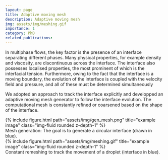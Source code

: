 ```yaml
---
layout: page
title: Adaptive moving mesh 
description: Adaptive moving mesh
img: assets/img/meshing.gif
importance: 1
category: PhD
related_publications: 
---
```


In multiphase flows, the key factor is the presence of an interface separating different phases. Many physical properties, for example density and viscosity, are discontinuous across the interface. The interface also possesses localised properties, the most prominent of which is the interfacial tension. Furthermore, owing to the fact that the interface is a moving boundary, the evolution of the interface is coupled with the velocity field and pressure, and all of these must be determined simultaneously

We adopted an approach to track the interface explicitly and developped an adaptive moving mesh generator to follow the interface evolution. The computational mesh is constantly refined or coarsened based on the shape of the interface. 

<div class="row justify-content-center">
<div class = "center">
<div class="col-sm">
{% include figure.html path="assets/img/gen_mesh.png" title="example image" class="img-fluid rounded z-depth-1" %}
</div>
</div>
</div>
<div class="caption">
Mesh generation: The goal is to generate a circular interface (drawn in blue). 
</div>

<div class="row justify-content-center">
<div class = "center">
<div class="col-sm">
{% include figure.html path="assets/img/meshing.gif" title="example image" class="img-fluid rounded z-depth-1" %}
</div>
</div>
</div>
<div class="caption">
Constant remeshing to track the movement of a droplet (interface in blue).
</div>


